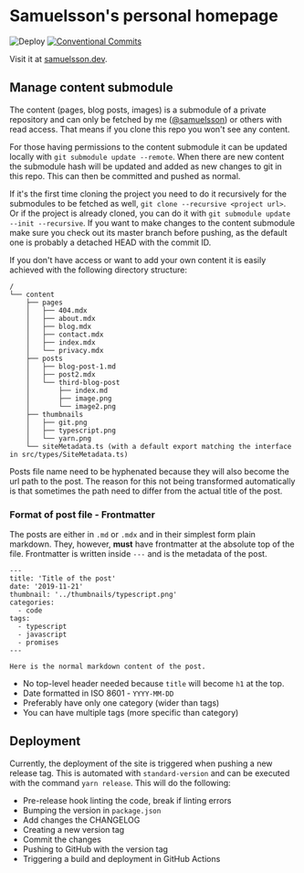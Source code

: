 # Samuelsson's personal homepage

![Deploy](https://github.com/samuelsson/samuelsson-homepage/workflows/Deploy/badge.svg)
[![Conventional Commits](https://img.shields.io/badge/Conventional%20Commits-1.0.0-yellow.svg)](https://conventionalcommits.org)

Visit it at [samuelsson.dev](https://samuelsson.dev/).

## Manage content submodule

The content (pages, blog posts, images) is a submodule of a private repository and can only be fetched by me ([@samuelsson](https://github.com/samuelsson)) or others with read access. That means if you clone this repo you won't see any content.

For those having permissions to the content submodule it can be updated locally with `git submodule update --remote`. When there are new content the submodule hash will be updated and added as new changes to git in this repo. This can then be committed and pushed as normal.

If it's the first time cloning the project you need to do it recursively for the submodules to be fetched as well, `git clone --recursive <project url>`. Or if the project is already cloned, you can do it with `git submodule update --init --recursive`. If you want to make changes to the content submodule make sure you check out its master branch before pushing, as the default one is probably a detached HEAD with the commit ID.

If you don't have access or want to add your own content it is easily achieved with the following directory structure:

```
/
└── content
    ├── pages
    │   ├── 404.mdx
    │   ├── about.mdx
    │   ├── blog.mdx
    │   ├── contact.mdx
    │   ├── index.mdx
    │   └── privacy.mdx
    ├── posts
    │   ├── blog-post-1.md
    │   ├── post2.mdx
    │   └── third-blog-post
    │       ├── index.md
    │       ├── image.png
    │       └── image2.png
    ├── thumbnails
    │   ├── git.png
    │   ├── typescript.png
    │   └── yarn.png
    └── siteMetadata.ts (with a default export matching the interface in src/types/SiteMetadata.ts)
```

Posts file name need to be hyphenated because they will also become the url path to the post. The reason for this not being transformed automatically is that sometimes the path need to differ from the actual title of the post.


### Format of post file - Frontmatter

The posts are either in `.md` or `.mdx` and in their simplest form plain markdown. They, however, **must** have frontmatter at the absolute top of the file. Frontmatter is written inside `---` and is the metadata of the post.

```
---
title: 'Title of the post'
date: '2019-11-21'
thumbnail: '../thumbnails/typescript.png'
categories: 
  - code
tags: 
  - typescript
  - javascript
  - promises
---

Here is the normal markdown content of the post.
```

- No top-level header needed because `title` will become `h1` at the top.
- Date formatted in ISO 8601 - `YYYY-MM-DD`
- Preferably have only one category (wider than tags)
- You can have multiple tags (more specific than category)

## Deployment

Currently, the deployment of the site is triggered when pushing a new release tag. This is automated with `standard-version` and can be executed with the command `yarn release`. This will do the following:

- Pre-release hook linting the code, break if linting errors
- Bumping the version in `package.json`
- Add changes the CHANGELOG
- Creating a new version tag
- Commit the changes
- Pushing to GitHub with the version tag
- Triggering a build and deployment in GitHub Actions
